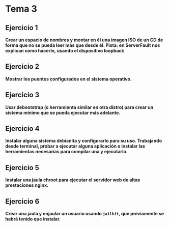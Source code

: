 
Tema 3
======

Ejercicio 1
-----------

**Crear un espacio de nombres y montar en él una imagen ISO de un CD de forma que no se pueda leer más que desde él. Pista: en ServerFault nos explican como hacerlo, usando el dispositivo loopback**


Ejercicio 2
-----------

**Mostrar los puentes configurados en el sistema operativo.**


Ejercicio 3
-----------

**Usar debootstrap (o herramienta similar en otra distro) para crear un sistema mínimo que se pueda ejecutar más adelante.**


Ejercicio 4
-----------

**Instalar alguna sistema debianita y configurarlo para su uso. Trabajando desde terminal, probar a ejecutar alguna aplicación o instalar las herramientas necesarias para compilar una y ejecutarla.**


Ejercicio 5
-----------

**Instalar una jaula chroot para ejecutar el servidor web de altas prestaciones nginx.**


Ejercicio 6
-----------

**Crear una jaula y enjaular un usuario usando `jailkit`, que previamente se habrá tenido que instalar.**
